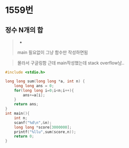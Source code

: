 # 1559번 
## 정수 N개의 합
>*    
> main 필요없이 그냥 함수만 작성하면됨

>몰라서 구글링함
>근데 main작성했는데 stack overflow남..   

~~~cpp
#include <stdio.h>

long long sum(long long *a, int n) {
	long long ans = 0;
    for(long long i=0;i<n;i++){
        ans+=a[i];
    }
	return ans;
}
int main(){
    int n;
    scanf("%d\n",&n);
    long long *score[3000000];
    printf("%llu",sum(score,n));
    return 0;
}
~~~
